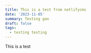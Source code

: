 ```yaml
---
title: This is a test from netlifycms
date: '2023-11-05'
summary: Testing gan
draft: false
tags:
  - testing testing
---
```

This is a test
